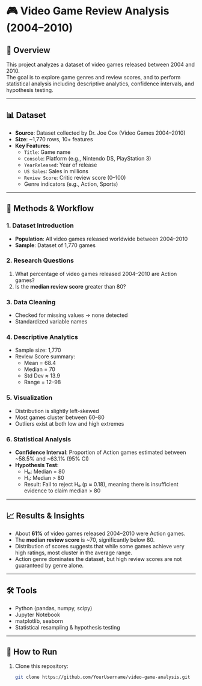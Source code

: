 # 🎮 Video Game Review Analysis (2004–2010)

## 📌 Overview  
This project analyzes a dataset of video games released between 2004 and 2010.  
The goal is to explore game genres and review scores, and to perform statistical analysis including descriptive analytics, confidence intervals, and hypothesis testing.  

---

## 📊 Dataset  
- **Source**: Dataset collected by Dr. Joe Cox (Video Games 2004–2010)  
- **Size**: ~1,770 rows, 10+ features  
- **Key Features**:  
  - `Title`: Game name  
  - `Console`: Platform (e.g., Nintendo DS, PlayStation 3)  
  - `YearReleased`: Year of release  
  - `US Sales`: Sales in millions  
  - `Review Score`: Critic review score (0–100)  
  - Genre indicators (e.g., Action, Sports)  

---

## 🧹 Methods & Workflow  

### 1. Dataset Introduction  
- **Population**: All video games released worldwide between 2004–2010  
- **Sample**: Dataset of 1,770 games  

### 2. Research Questions  
1. What percentage of video games released 2004–2010 are Action games?  
2. Is the **median review score** greater than 80?  

### 3. Data Cleaning  
- Checked for missing values → none detected  
- Standardized variable names  

### 4. Descriptive Analytics  
- Sample size: 1,770  
- Review Score summary:  
  - Mean = 68.4  
  - Median = 70  
  - Std Dev ≈ 13.9  
  - Range = 12–98  

### 5. Visualization  
- Distribution is slightly left-skewed  
- Most games cluster between 60–80  
- Outliers exist at both low and high extremes  

### 6. Statistical Analysis  
- **Confidence Interval**: Proportion of Action games estimated between ~58.5% and ~63.1% (95% CI)  
- **Hypothesis Test**:  
  - H₀: Median = 80  
  - H₁: Median > 80  
  - Result: Fail to reject H₀ (p ≈ 0.18), meaning there is insufficient evidence to claim median > 80  

---

## 📈 Results & Insights  
- About **61%** of video games released 2004–2010 were Action games.  
- The **median review score** is ~70, significantly below 80.  
- Distribution of scores suggests that while some games achieve very high ratings, most cluster in the average range.  
- Action genre dominates the dataset, but high review scores are not guaranteed by genre alone.  

---

## 🛠 Tools  
- Python (pandas, numpy, scipy)  
- Jupyter Notebook  
- matplotlib, seaborn  
- Statistical resampling & hypothesis testing  

---

## 🚀 How to Run  
1. Clone this repository:  
   ```bash
   git clone https://github.com/YourUsername/video-game-analysis.git

